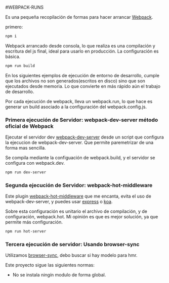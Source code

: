 #WEBPACK-RUNS

Es una pequeña recopilación de formas para hacer arrancar [Webpack](webpack.github.io).

primero:
```bash
npm i
```


Webpack arrancado desde consola, lo que realiza es una compilación y escritura del js final, ideal para usarlo en producción.
La configuración es básica.

```bash
npm run build
```

En los siguientes ejemplos de ejecución de entorno de desarrollo, cumple que los archivos no son generados(escritos en disco) sino que son ejecutados desde memoria. Lo que convierte en más rápido aún el trabajo de desarrollo.

Por cada ejecución de webpack, lleva un webpack.run, lo que hace es generar un build asociado a la configuración del webpack.config.js.

### Primera ejecución de Servidor: webpack-dev-server método oficial de Webpack
Ejecutar el servidor dev [webpack-dev-server](http://webpack.github.io/docs/webpack-dev-server.html) desde un script que configura la ejecucion de webpack-dev-server. Que permite paremetrizar de una forma mas sencilla.

Se compila mediante la configuación de webpack.build, y el servidor se configura con webpack.dev.


```bash
npm run dev-server
```
### Segunda ejecución de Servidor: webpack-hot-middleware

Este plugin [webpack-hot-middleware](https://github.com/glenjamin/webpack-hot-middleware) que me encanta, evita el uso de webpack-dev-server, y puedes usar [express](http://expressjs.com/es/) o [koa](http://koajs.com/).

Sobre esta configuración es unitario el archivo de compilación, y de configuración, webpack.hot. Mi opinión es que es mejor solución, ya que permite más configuración.

```bash
npm run hot-server
```
### Tercera ejecución de servidor: Usando browser-sync

Utilizamos [browser-sync](https://www.browsersync.io/), debo buscar si hay modelo para hmr.

Este proyecto sigue las siguientes normas:

- No se instala ningín modulo de forma global.
